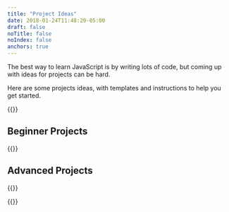 ```yaml
---
title: "Project Ideas"
date: 2018-01-24T11:48:20-05:00
draft: false
noTitle: false
noIndex: false
anchors: true
---
```


The best way to learn JavaScript is by writing lots of code, but coming up with ideas for projects can be hard.

Here are some projects ideas, with templates and instructions to help you get started.

{{<cta for="learnvjs-projects">}}

## Beginner Projects

{{<projects difficulty="beginner">}}

## Advanced Projects

{{<projects difficulty="advanced">}}

{{<mailchimp intro="true">}}